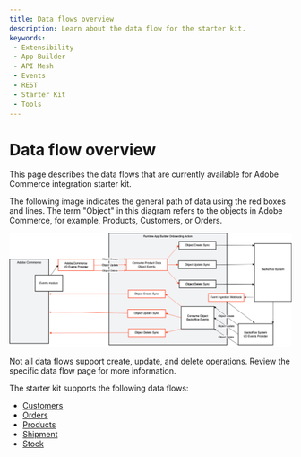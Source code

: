 ```yaml
---
title: Data flows overview
description: Learn about the data flow for the starter kit.
keywords:
 - Extensibility
 - App Builder
 - API Mesh
 - Events
 - REST
 - Starter Kit
 - Tools
---
```


# Data flow overview

This page describes the data flows that are currently available for Adobe Commerce integration starter kit.

The following image indicates the general path of data using the red boxes and lines. The term "Object" in this diagram refers to the objects in Adobe Commerce, for example, Products, Customers, or Orders.

![data flow](../_images/starterkit/data-flow.png)

<InlineAlert variant="info" slots="text"/>

Not all data flows support create, update, and delete operations. Review the specific data flow page for more information.

The starter kit supports the following data flows:

- [Customers](./customers.md)
- [Orders](./orders.md)
- [Products](./products.md)
- [Shipment](./shipments.md)
- [Stock](./stock.md)
